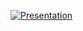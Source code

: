 [![Presentation](http://img.youtube.com/vi/lPXGSryDzNc/hqdefault.jpg)](https://www.youtube.com/watch?v=lPXGSryDzNc)